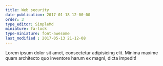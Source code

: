 ```yaml
---
title: Web security
date-publication: 2017-01-18 12-00-00
order: 3
type_editor: SimpleMd
miniature: fa-lock
type-miniature: font-awesome
last_modified : 2017-05-13 21-12-08
---
```

Lorem ipsum dolor sit amet, consectetur adipisicing elit. Minima maxime quam architecto quo inventore harum ex magni, dicta impedit!